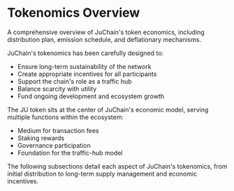 # Tokenomics Overview

A comprehensive overview of JuChain's token economics, including distribution plan, emission schedule, and deflationary mechanisms.

JuChain's tokenomics has been carefully designed to:

* Ensure long-term sustainability of the network
* Create appropriate incentives for all participants
* Support the chain's role as a traffic hub
* Balance scarcity with utility
* Fund ongoing development and ecosystem growth

The JU token sits at the center of JuChain's economic model, serving multiple functions within the ecosystem:

* Medium for transaction fees
* Staking rewards
* Governance participation
* Foundation for the traffic-hub model

The following subsections detail each aspect of JuChain's tokenomics, from initial distribution to long-term supply management and economic incentives.
